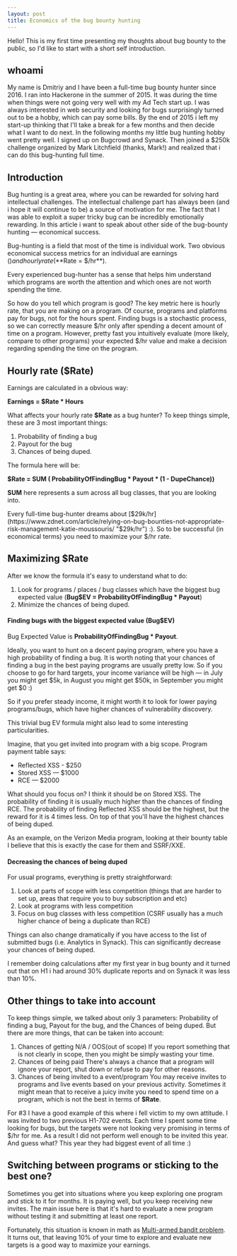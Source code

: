 ```yaml
---
layout: post
title: Economics of the bug bounty hunting
---
```


Hello! This is my first time presenting my thoughts about bug bounty to the public, so I'd like to start with a short self introduction.

## whoami
My name is Dmitriy and I have been a full-time bug bounty hunter since 2016. I ran into Hackerone in the summer of 2015. It was during the time when things were not going very well with my Ad Tech start up. I was always interested in web security and looking for bugs surprisingly turned out to be a hobby, which can pay some bills. By the end of 2015 i left my start-up thinking that I'll take a break for a few months and then decide what I want to do next. In the following months my little bug hunting hobby went pretty well. I signed up on Bugcrowd and Synack. Then joined a $250k challenge organized by Mark Litchfield (thanks, Mark!) and realized that i can do this bug-hunting full time.

## Introduction
Bug hunting is a great area, where you can be rewarded for solving hard intellectual challenges. The intellectual challenge part has always been (and i hope it will continue to be) a source of motivation for me. The fact that I was able to exploit a super tricky bug can be incredibly emotionally rewarding. In this article i want to speak about other side of the bug-bounty hunting — economical success.

Bug-hunting is a field that most of the time is individual work. Two obvious economical success metrics for an individual are earnings ($) and hourly rate (**$Rate = $/hr**).

Every experienced bug-hunter has a sense that helps him understand which programs are worth the attention and which ones are not worth spending the time.

So how do you tell which program is good? The key metric here is hourly rate, that you are making on a program. Of course, programs and platforms pay for bugs, not for the hours spent. Finding bugs is a stochastic process, so we can correctly measure $/hr only after spending a decent amount of time on a program. However, pretty fast you intuitively evaluate (more likely, compare to other programs) your expected $/hr value and make a decision regarding spending the time on the program.

## Hourly rate ($Rate)
Earnings are calculated in a obvious way:

 **Earnings = $Rate * Hours**

What affects your hourly rate **$Rate** as a bug hunter?
To keep things simple, these are 3 most important things:
1. Probability of finding a bug
2. Payout for the bug
3. Chances of being duped.

The formula here will be:

**$Rate = SUM ( ProbabilityOfFindingBug \* Payout \* (1 - DupeChance))**

**SUM** here represents a sum across all bug classes, that you are looking into.

Every full-time bug-hunter dreams about [$29k/hr](https://www.zdnet.com/article/relying-on-bug-bounties-not-appropriate-risk-management-katie-moussouris/ "$29k/hr") :). So to be successful (in economical terms) you need to maximize your $/hr rate.

## Maximizing $Rate

After we know the formula it's easy to understand what to do:
1. Look for programs / places / bug classes which have the biggest bug expected value (**Bug$EV = ProbabilityOfFindingBug \* Payout**)
2. Minimize the chances of being duped.

#### Finding bugs with the biggest expected value (Bug$EV)

Bug Expected Value is **ProbabilityOfFindingBug * Payout**.

Ideally, you want to hunt on a decent paying program, where you have a high probability of finding a bug. It is worth noting that your chances of finding a bug in the best paying programs are usually pretty low. So if you choose to go for hard targets, your income variance will be high — in July you might get $5k, in August you might get $50k, in September you might get $0 :)

So if you prefer steady income, it might worth it to look for lower paying programs/bugs, which have higher chances of vulnerability discovery.

This trivial bug EV formula might also lead to some interesting particularities.

Imagine, that you get invited into program with a big scope. 
Program payment table says:
- Reflected XSS - $250
- Stored XSS — $1000
- RCE — $2000

What should you focus on? I think it should be on Stored XSS. The probability of finding it is usually much higher than the chances of finding RCE. The probability of finding Reflected XSS should be the highest, but the reward for it is 4 times less.  On top of that you'll have the highest chances of being duped.

As an example, on the Verizon Media program, looking at their bounty table I believe that this is exactly the case for them and SSRF/XXE.

#### Decreasing the chances of being duped
For usual programs, everything is pretty straightforward:
1. Look at parts of scope with less competition (things that are harder to set up, areas that require you to buy subscription and etc)
2. Look at programs with less competition
3. Focus on bug classes with less competition (CSRF usually has a much higher chance of being a duplicate than RCE)

Things can also change dramatically if you have access to the list of submitted bugs (i.e. Analytics in Synack). This can significantly decrease your chances of being duped.

I remember doing calculations after my first year in bug bounty and it turned out that on H1 i had around 30% duplicate reports and on Synack it was less than 10%.

## Other things to take into account

To keep things simple, we talked about only 3 parameters: Probability of finding a bug, Payout for the bug, and the Chances of being duped.
But there are more things, that can be taken into account:
1. Chances of getting N/A / OOS(out of scope)
If you report something that is not clearly in scope, then you might be simply wasting your time.
2. Chances of being paid
There's always a chance that a program will ignore your report, shut down or refuse to pay for other reasons.
3. Chances of being invited to a event/program
You may receive invites to programs and live events based on your previous activity. Sometimes it might mean that to receive a juicy invite you need to spend time on a program, which is not the best in terms of **$Rate**.

For \#3 I have a good example of this where i fell victim to my own attitude. I was invited to two previous H1-702 events. Each time I spent some time looking for bugs, but the targets were not looking very promising in terms of $/hr for me. As a result I did not perform well enough to be invited this year. And guess what? This year they had biggest event of all time :)


## Switching between programs or sticking to the best one?

Sometimes you get into situations where you keep exploring one program and stick to it for months. It is paying well, but you keep receiving new invites. The main issue here is that it's hard to evaluate a new program without testing it and submitting at least one report.

Fortunately, this situation is known in math as [Multi-armed bandit problem](https://en.wikipedia.org/wiki/Multi-armed_bandit "Multi-armed bandit problem"). It turns out, that leaving 10% of your time to explore and evaluate new targets is a good way to maximize your earnings.
